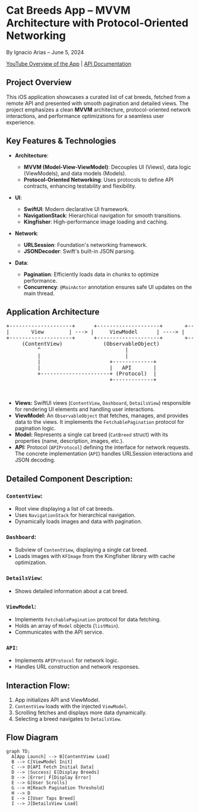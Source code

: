 # Cat Breeds App – MVVM Architecture with Protocol-Oriented Networking

By Ignacio Arias – June 5, 2024

[YouTube Overview of the App](https://youtube.com/shorts/yD92e3y4N3M) | [API Documentation](https://developers.thecatapi.com/view-account/ylX4blBYT9FaoVd6OhvR?report=bOoHBz-8t)

## Project Overview

This iOS application showcases a curated list of cat breeds, fetched from a remote API and presented with smooth pagination and detailed views. The project emphasizes a clean **MVVM** architecture, protocol-oriented network interactions, and performance optimizations for a seamless user experience.

## Key Features & Technologies

- **Architecture**:
  - **MVVM (Model-View-ViewModel)**: Decouples UI (Views), data logic (ViewModels), and data models (Models).
  - **Protocol-Oriented Networking**: Uses protocols to define API contracts, enhancing testability and flexibility.
  
- **UI**:
  - **SwiftUI**: Modern declarative UI framework.
  - **NavigationStack**: Hierarchical navigation for smooth transitions.
  - **Kingfisher**: High-performance image loading and caching.

- **Network**:
  - **URLSession**: Foundation's networking framework.
  - **JSONDecoder**: Swift's built-in JSON parsing.

- **Data**:
  - **Pagination**: Efficiently loads data in chunks to optimize performance.
  - **Concurrency**: `@MainActor` annotation ensures safe UI updates on the main thread.

## Application Architecture

<pre>
+--------------------+      +--------------------+       +-------------+
|       View        | ---> |     ViewModel      | ----> |    Model    |
+--------------------+      +--------------------+       +-------------+
     (ContentView)             (ObservableObject)           (CatBreed)
          ^                           |
          |                           |
          |                      +-------------+
          |                      |   API       |
          +----------------------+ (Protocol)  |
                                 +-------------+ 
                                 
                                 
</pre>
                                 
                                 


- **Views:** SwiftUI views (`ContentView`, `Dashboard`, `DetailsView`) responsible for rendering UI elements and handling user interactions.
- **ViewModel:** An `ObservableObject` that fetches, manages, and provides data to the views. It implements the `FetchablePagination` protocol for pagination logic.
- **Model:** Represents a single cat breed (`CatBreed` struct) with its properties (name, description, images, etc.).
- **API:** Protocol (`APIProtocol`) defining the interface for network requests. The concrete implementation (`API`) handles URLSession interactions and JSON decoding.

## Detailed Component Description: 
### `ContentView`:

- Root view displaying a list of cat breeds.
- Uses `NavigationStack` for hierarchical navigation.
- Dynamically loads images and data with pagination.

### `Dashboard`:

- Subview of `ContentView`, displaying a single cat breed.
- Loads images with `KFImage` from the Kingfisher library with cache optimization.

### `DetailsView`:

- Shows detailed information about a cat breed.

### `ViewModel`:

- Implements `FetchablePagination` protocol for data fetching.
- Holds an array of `Model` objects (`listMain`).
- Communicates with the API service.

### `API`:

- Implements `APIProtocol` for network logic.
- Handles URL construction and network responses.


## Interaction Flow:

1. App initializes API and ViewModel.
2. `ContentView` loads with the injected `ViewModel`.
3. Scrolling fetches and displays more data dynamically.
4. Selecting a breed navigates to `DetailsView`.


## Flow Diagram

```mermaid
graph TD;
  A[App Launch] --> B[ContentView Load]
  B --> C[ViewModel Init]
  C --> D[API Fetch Initial Data]
  D --> |Success| E[Display Breeds]
  D --> |Error| F[Display Error]
  E --> G[User Scrolls]
  G --> H[Reach Pagination Threshold]
  H --> D
  E --> I[User Taps Breed]
  I --> J[DetailsView Load]

